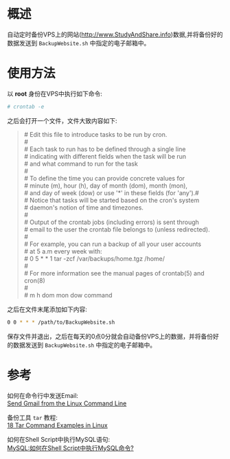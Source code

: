 # 概述                 
自动定时备份VPS上的网站(http://www.StudyAndShare.info)数据,并将备份好的数据发送到 `BackupWebsite.sh` 中指定的电子邮箱中。                                  

# 使用方法             
以 **root** 身份在VPS中执行如下命令:              

```bash
# crontab -e              
```
之后会打开一个文件，文件大致内容如下:               

> \# Edit this file to introduce tasks to be run by cron.          
> \#                                                             
> \# Each task to run has to be defined through a single line          
> \# indicating with different fields when the task will be run          
> \# and what command to run for the task           
> \#                                                           
> \# To define the time you can provide concrete values for            
> \# minute (m), hour (h), day of month (dom), month (mon),             
> \# and day of week (dow) or use '*' in these fields (for 'any').#             
> \# Notice that tasks will be started based on the cron's system          
> \# daemon's notion of time and timezones.             
> \#                                                                   
> \# Output of the crontab jobs (including errors) is sent through            
> \# email to the user the crontab file belongs to (unless redirected).           
> \#                                                                 
> \# For example, you can run a backup of all your user accounts           
> \# at 5 a.m every week with:                       
> \# 0 5 * * 1 tar -zcf /var/backups/home.tgz /home/                   
> \#                                                                     
> \# For more information see the manual pages of crontab(5) and cron(8)            
> \#                               
> \# m h  dom mon dow   command          

之后在文件末尾添加如下内容:            

```bash
0 0 * * * /path/to/BackupWebsite.sh   
```
保存文件并退出，之后在每天的0点0分就会自动备份VPS上的数据，并将备份好的数据发送到 `BackupWebsite.sh` 中指定的电子邮箱中。            

# 参考           
如何在命令行中发送Email:                
[Send Gmail from the Linux Command Line](http://tuxtweaks.com/2012/10/send-gmail-from-the-linux-command-line/)               
               

备份工具 `tar` 教程:           
[18 Tar Command Examples in Linux](http://www.tecmint.com/18-tar-command-examples-in-linux/)            
          

如何在Shell Script中执行MySQL语句:         
[MySQL:如何在Shell Script中执行MySQL命令?](http://www.studyandshare.info/execute_mysql_cmd_in_shell.html)                



